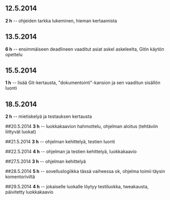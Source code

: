 ﻿## 12.5.2014
**2 h** -- ohjeiden tarkka lukeminen, hieman kertaamista

## 13.5.2014
**6 h** -- ensimmäiseen deadlineen vaaditut asiat askel askeleelta, Gitin käytön opettelu

## 15.5.2014
**1 h** -- lisää Git-kertausta, "dokumentointi"-kansion ja sen vaaditun sisällön luonti

## 18.5.2014
**2 h** -- mietiskelyä ja testauksen kertausta

##20.5.2014
**3 h** -- luokkakaavion hahmottelu, ohjelman aloitus (tehtäviin liittyvät luokat)

##21.5.2014
**3 h** -- ohjelman kehittelyä, testien luonti

##22.5.2014
**4 h** -- ohjelman ja testien kehittelyä, luokkakaavio

##27.5.2014
**3 h** -- ohjelman kehittelyä

##28.5.2014
**5 h** -- sovelluslogiikka tässä vaiheessa ok, ohjelma toimii täysin komentoriviltä

##29.5.2014
**4 h** -- jokaiselle luokalle löytyy testiluokka, tweakausta, päivitetty luokkakaavio